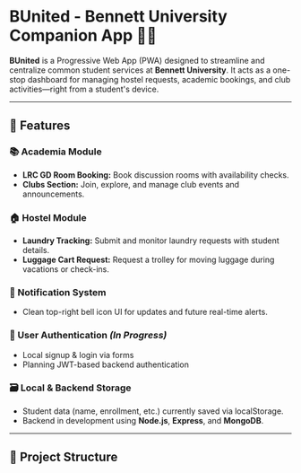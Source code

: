 # BUnited - Bennett University Companion App 🏫📱

**BUnited** is a Progressive Web App (PWA) designed to streamline and centralize common student services at **Bennett University**. It acts as a one-stop dashboard for managing hostel requests, academic bookings, and club activities—right from a student's device.

---

## 🚀 Features

### 📚 Academia Module
- **LRC GD Room Booking:** Book discussion rooms with availability checks.
- **Clubs Section:** Join, explore, and manage club events and announcements.

### 🏠 Hostel Module
- **Laundry Tracking:** Submit and monitor laundry requests with student details.
- **Luggage Cart Request:** Request a trolley for moving luggage during vacations or check-ins.

### 🔔 Notification System
- Clean top-right bell icon UI for updates and future real-time alerts.

### 👥 User Authentication *(In Progress)*
- Local signup & login via forms
- Planning JWT-based backend authentication

### 🗃️ Local & Backend Storage
- Student data (name, enrollment, etc.) currently saved via localStorage.
- Backend in development using **Node.js**, **Express**, and **MongoDB**.

---

## 📂 Project Structure

